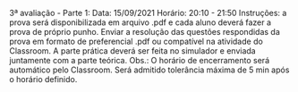 3ª avaliação - Parte 1:
Data: 15/09/2021
Horário: 20:10 - 21:50
Instruções: a prova será disponibilizada em arquivo .pdf e cada aluno deverá fazer a prova de próprio punho. Enviar a resolução das questões respondidas da prova em formato de preferencial .pdf ou compatível na atividade do Classroom.
A parte prática deverá ser feita no simulador e enviada juntamente com a parte teórica.
Obs.: O horário de encerramento será automático pelo Classroom. Será admitido tolerância máxima de 5 min após o horário definido.